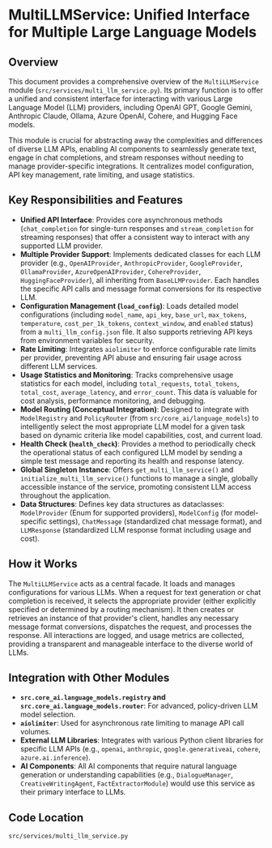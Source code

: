 # MultiLLMService: Unified Interface for Multiple Large Language Models

## Overview

This document provides a comprehensive overview of the `MultiLLMService` module (`src/services/multi_llm_service.py`). Its primary function is to offer a unified and consistent interface for interacting with various Large Language Model (LLM) providers, including OpenAI GPT, Google Gemini, Anthropic Claude, Ollama, Azure OpenAI, Cohere, and Hugging Face models.

This module is crucial for abstracting away the complexities and differences of diverse LLM APIs, enabling AI components to seamlessly generate text, engage in chat completions, and stream responses without needing to manage provider-specific integrations. It centralizes model configuration, API key management, rate limiting, and usage statistics.

## Key Responsibilities and Features

*   **Unified API Interface**: Provides core asynchronous methods (`chat_completion` for single-turn responses and `stream_completion` for streaming responses) that offer a consistent way to interact with any supported LLM provider.
*   **Multiple Provider Support**: Implements dedicated classes for each LLM provider (e.g., `OpenAIProvider`, `AnthropicProvider`, `GoogleProvider`, `OllamaProvider`, `AzureOpenAIProvider`, `CohereProvider`, `HuggingFaceProvider`), all inheriting from `BaseLLMProvider`. Each handles the specific API calls and message format conversions for its respective LLM.
*   **Configuration Management (`load_config`)**: Loads detailed model configurations (including `model_name`, `api_key`, `base_url`, `max_tokens`, `temperature`, `cost_per_1k_tokens`, `context_window`, and `enabled` status) from a `multi_llm_config.json` file. It also supports retrieving API keys from environment variables for security.
*   **Rate Limiting**: Integrates `aiolimiter` to enforce configurable rate limits per provider, preventing API abuse and ensuring fair usage across different LLM services.
*   **Usage Statistics and Monitoring**: Tracks comprehensive usage statistics for each model, including `total_requests`, `total_tokens`, `total_cost`, `average_latency`, and `error_count`. This data is valuable for cost analysis, performance monitoring, and debugging.
*   **Model Routing (Conceptual Integration)**: Designed to integrate with `ModelRegistry` and `PolicyRouter` (from `src/core_ai/language_models`) to intelligently select the most appropriate LLM model for a given task based on dynamic criteria like model capabilities, cost, and current load.
*   **Health Check (`health_check`)**: Provides a method to periodically check the operational status of each configured LLM model by sending a simple test message and reporting its health and response latency.
*   **Global Singleton Instance**: Offers `get_multi_llm_service()` and `initialize_multi_llm_service()` functions to manage a single, globally accessible instance of the service, promoting consistent LLM access throughout the application.
*   **Data Structures**: Defines key data structures as dataclasses: `ModelProvider` (Enum for supported providers), `ModelConfig` (for model-specific settings), `ChatMessage` (standardized chat message format), and `LLMResponse` (standardized LLM response format including usage and cost).

## How it Works

The `MultiLLMService` acts as a central facade. It loads and manages configurations for various LLMs. When a request for text generation or chat completion is received, it selects the appropriate provider (either explicitly specified or determined by a routing mechanism). It then creates or retrieves an instance of that provider's client, handles any necessary message format conversions, dispatches the request, and processes the response. All interactions are logged, and usage metrics are collected, providing a transparent and manageable interface to the diverse world of LLMs.

## Integration with Other Modules

*   **`src.core_ai.language_models.registry` and `src.core_ai.language_models.router`**: For advanced, policy-driven LLM model selection.
*   **`aiolimiter`**: Used for asynchronous rate limiting to manage API call volumes.
*   **External LLM Libraries**: Integrates with various Python client libraries for specific LLM APIs (e.g., `openai`, `anthropic`, `google.generativeai`, `cohere`, `azure.ai.inference`).
*   **AI Components**: All AI components that require natural language generation or understanding capabilities (e.g., `DialogueManager`, `CreativeWritingAgent`, `FactExtractorModule`) would use this service as their primary interface to LLMs.

## Code Location

`src/services/multi_llm_service.py`